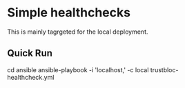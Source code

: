 # Simple healthchecks
This is mainly tagrgeted for the local deployment.

## Quick Run
cd ansible
ansible-playbook -i 'localhost,' -c local trustbloc-healthcheck.yml
